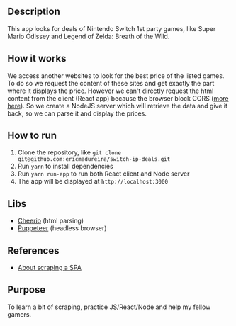 ## Description
This app looks for deals of Nintendo Switch 1st party games, like Super Mario Odissey and Legend of Zelda: Breath of the Wild.

## How it works
We access another websites to look for the best price of the listed games. To do so we request the content of these sites and get exactly the part where it displays the price. However we can't directly request the html content from the client (React app) because the browser block CORS ([more here](https://developer.mozilla.org/pt-BR/docs/Web/HTTP/Controle_Acesso_CORS)). So we create a NodeJS server which will retrieve the data and give it back, so we can parse it and display the prices.

## How to run
1. Clone the repository, like `git clone git@github.com:ericmadureira/switch-ip-deals.git`
2. Run `yarn` to install dependencies
3. Run `yarn run-app` to run both React client and Node server
4. The app will be displayed at `http://localhost:3000`

## Libs
- [Cheerio](https://github.com/cheeriojs/cheerio) (html parsing)
- [Puppeteer](https://github.com/puppeteer/puppeteer) (headless browser)

## References
- [About scraping a SPA](https://medium.com/@andrejsabrickis/scrapping-the-content-of-single-page-application-spa-with-headless-chrome-and-puppeteer-d040025f752b)

## Purpose
To learn a bit of scraping, practice JS/React/Node and help my fellow gamers.
